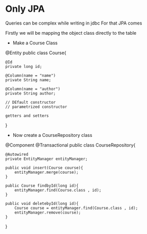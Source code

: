 # Only JPA

Queries can be complex while writing in jdbc
For that JPA comes


Firstly we will be mapping the object class directly to the table

- Make a Course Class 


@Entity
public class Course{

    @Id
    private long id;

    @Column(name = "name")
    private String name;

    @Column(name = "author")
    private String author;

    // DEfault constructor
    // parametrized constructor

    getters and setters
}


- Now create a CourseRepository class 



@Component
@Transactional
public class CourseRepository{

    @Autowired
    private EntityManager entityManager;

    public void insert(Course course){
        entityManager.merge(course);
    }

    public Course findbyId(long id){
        entityManager.find(Course.class , id);
    }

    public void deletebyId(long id){
        Course course = entityManager.find(Course.class , id);
        entityManager.remove(course);
    }
}

